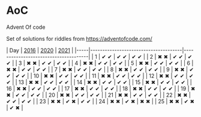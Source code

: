 # AoC
Advent Of code

Set of solutions for riddles from https://adventofcode.com/

| Day | [2016](http://adventofcode.com/2016) | [2020](http://adventofcode.com/2020) | [2021](http://adventofcode.com/2021) |
|-----|--------------------------------------|--------------------------------------|
| 1   | ✔ ✔ | ✔ ✔ | ✔ ✔ |
| 2   | ✖ ✖ | ✔ ✔ | ✔ ✔ |
| 3   | ✖ ✖ | ✔ ✔ | ✔ ✔ |
| 4   | ✖ ✖ | ✔ ✔ | ✔ ✔ |
| 5   | ✖ ✖ | ✔ ✔ | ✔ ✔ |
| 6   | ✖ ✖ | ✔ ✔ | ✔ ✔ |
| 7   | ✖ ✖ | ✔ ✔ | ✔ ✔ |
| 8   | ✖ ✖ | ✔ ✔ | ✔ ✔ |
| 9   | ✖ ✖ | ✔ ✔ | ✔ ✔ |
| 10  | ✖ ✖ | ✔ ✔ | ✔ ✔ |
| 11  | ✖ ✖ | ✔ ✔ | ✔ ✔ |
| 12  | ✖ ✖ | ✔ ✔ | ✔ ✔ |
| 13  | ✖ ✖ | ✔ ✔ | ✔ ✔ |
| 14  | ✖ ✖ | ✔ ✔ | ✔ ✔ |
| 15  | ✖ ✖ | ✔ ✔ | ✔ ✔ |
| 16  | ✖ ✖ | ✔ ✔ | ✔ ✔ |
| 17  | ✖ ✖ | ✔ ✔ | ✔ ✔ |
| 18  | ✖ ✖ | ✔ ✔ | ✔ ✔ |
| 19  | ✖ ✖ | ✔ ✔ | ✔ ✔ |
| 20  | ✖ ✖ | ✔ ✔ | ✔ ✔ |
| 21  | ✖ ✖ | ✔ ✔ | ✔ ✔ |
| 22  | ✖ ✖ | ✔ ✔ | ✔ ✔ |
| 23  | ✖ ✖ | ✔ ✖ | ✔ ✔ |
| 24  | ✖ ✖ | ✔ ✖ | ✖ ✖ |
| 25  | ✖ ✖ | ✔ ✖ | ✔ ✖ |    
